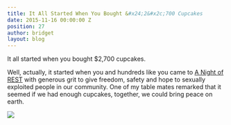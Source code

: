 ```yaml
---
title: It All Started When You Bought &#x24;2&#x2c;700 Cupcakes
date: 2015-11-16 00:00:00 Z
position: 27
author: bridget
layout: blog
---
```


It all started when you bought $2,700 cupcakes.

Well, actually, it started when you and hundreds like you came to [A Night of REST](http://iwantrest.com/event/a-night-of-rest) with generous grit to give freedom, safety and hope to sexually exploited people in our community. One of my table mates remarked that it seemed if we had enough cupcakes, together, we could bring peace on earth.

![](http://iwantrest.com/uploads/cupcake.jpeg)